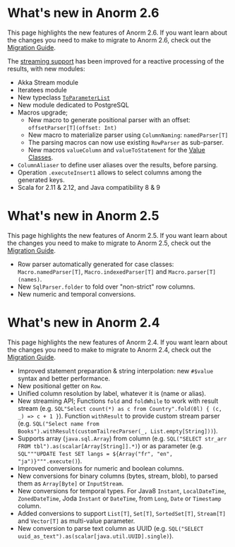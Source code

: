 # What's new in Anorm 2.6

This page highlights the new features of Anorm 2.6. If you want learn about the changes you need to make to migrate to Anorm 2.6, check out the [Migration Guide](Migration26.html).

The [streaming support](Migration26.html#streaming) has been improved for a reactive processing of the results, with new modules:

- Akka Stream module
- Iteratees module
- New typeclass [`ToParameterList`](Migration26.html#ToParameterList)
- New module dedicated to PostgreSQL
- Macros upgrade;
  - New macro to generate positional parser with an offset: `offsetParser[T](offset: Int)`
  - New macro to materialize parser using `ColumnNaming`: `namedParser[T]`
  - The parsing macros can now use existing `RowParser` as sub-parser.
  - New macros `valueColumn` and `valueToStatement` for the [Value Classes](https://docs.scala-lang.org/overviews/core/value-classes.html).
- `ColumnAliaser` to define user aliases over the results, before parsing.
- Operation `.executeInsert1` allows to select columns among the generated keys.
- Scala for 2.11 & 2.12, and Java compatibility 8 & 9

# What's new in Anorm 2.5

This page highlights the new features of Anorm 2.5. If you want learn about the changes you need to make to migrate to Anorm 2.5, check out the [Migration Guide](Migration25.html).

- Row parser automatically generated for case classes: `Macro.namedParser[T]`, `Macro.indexedParser[T]` and `Macro.parser[T](names)`.
- New `SqlParser.folder` to fold over "non-strict" row columns.
- New numeric and temporal conversions.

# What's new in Anorm 2.4

This page highlights the new features of Anorm 2.4. If you want learn about the changes you need to make to migrate to Anorm 2.4, check out the [Migration Guide](Migration24.html).

- Improved statement preparation & string interpolation: new `#$value` syntax and better performance.
- New positional getter on `Row`.
- Unified column resolution by label, whatever it is (name or alias).
- New streaming API; Functions `fold` and `foldWhile` to work with result stream (e.g. `SQL"Select count(*) as c from Country".fold(0l) { (c, _) => c + 1 }`). Function `withResult` to provide custom stream parser (e.g. `SQL("Select name from Books").withResult(customTailrecParser(_, List.empty[String]))`).
- Supports array (`java.sql.Array`) from column (e.g. `SQL("SELECT str_arr FROM tbl").as(scalar[Array[String]].*)`) or as parameter (e.g. `SQL"""UPDATE Test SET langs = ${Array("fr", "en", "ja")}""".execute()`).
- Improved conversions for numeric and boolean columns.
- New conversions for binary columns (bytes, stream, blob), to parsed them as `Array[Byte]` or `InputStream`.
- New conversions for temporal types. For Java8 `Instant`, `LocalDateTime`, `ZonedDateTime`, Joda `Instant` or `DateTime`, from `Long`, `Date` or `Timestamp` column.
- Added conversions to support `List[T]`, `Set[T]`, `SortedSet[T]`, `Stream[T]` and `Vector[T]` as multi-value parameter.
- New conversion to parse text column as UUID (e.g. `SQL("SELECT uuid_as_text").as(scalar[java.util.UUID].single)`).

